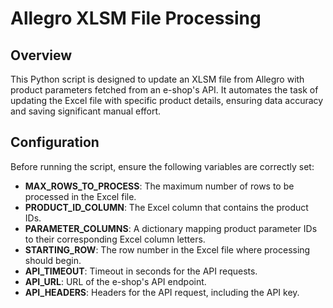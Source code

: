 # Allegro XLSM File Processing

## Overview

This Python script is designed to update an XLSM file from Allegro with product parameters fetched from an e-shop's API. It automates the task of updating the Excel file with specific product details, ensuring data accuracy and saving significant manual effort.

## Configuration

Before running the script, ensure the following variables are correctly set:

- **MAX_ROWS_TO_PROCESS**: The maximum number of rows to be processed in the Excel file.
- **PRODUCT_ID_COLUMN**: The Excel column that contains the product IDs.
- **PARAMETER_COLUMNS**: A dictionary mapping product parameter IDs to their corresponding Excel column letters.
- **STARTING_ROW**:  The row number in the Excel file where processing should begin.
- **API_TIMEOUT**: Timeout in seconds for the API requests.
- **API_URL**: URL of the e-shop's API endpoint.
- **API_HEADERS**: Headers for the API request, including the API key.